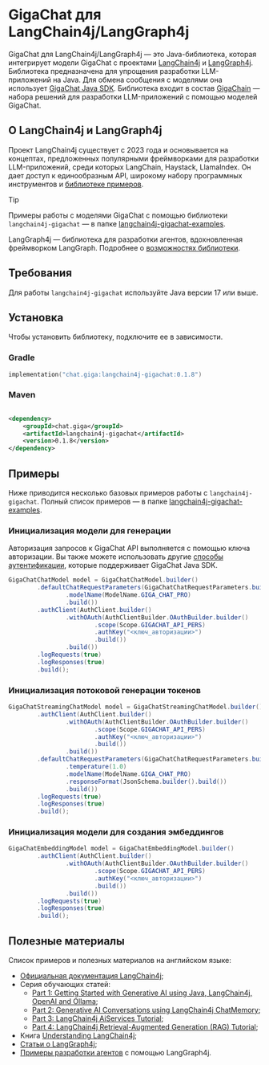# GigaChat для LangChain4j/LangGraph4j

GigaChat для LangChain4j/LangGraph4j — это Java-библиотека, которая интегрирует модели GigaChat c проектами [LangChain4j](https://docs.langchain4j.dev/) и [LangGraph4j](https://langgraph4j.github.io/langgraph4j/).
Библиотека предназначена для упрощения разработки LLM-приложений на Java.
Для обмена сообщения с моделями она использует [GigaChat Java SDK](https://github.com/ai-forever/gigachat-java/).
Библиотека входит в состав [GigaChain](https://github.com/ai-forever/gigachain/) — набора решений для разработки LLM-приложений с помощью моделей GigaChat.

## О LangChain4j и LangGraph4j

Проект LangChain4j существует с 2023 года и основывается на концептах, предложенных популярными фреймворками для разработки LLM-приложений, среди которых LangChain, Haystack, LlamaIndex.
Он дает доступ к единообразным API, широкому набору программных инструментов и [библиотеке примеров](https://github.com/langchain4j/langchain4j-examples).

> [!TIP]
> Примеры работы с моделями GigaChat с помощью библиотеки `langchain4j-gigachat` — в папке [langchain4j-gigachat-examples](langchain4j-gigachat-examples/README.md).

LangGraph4j — библиотека для разработки агентов, вдохновленная фреймворком LangGraph.
Подробнее о [возможностях библиотеки](https://github.com/langgraph4j/langgraph4j?tab=readme-ov-file#key-capabilities-overview).

## Требования

Для работы `langchain4j-gigachat` используйте Java версии 17 или выше.

## Установка

Чтобы установить библиотеку, подключите ее в зависимости.

### Gradle

```kotlin
implementation("chat.giga:langchain4j-gigachat:0.1.8")
```

### Maven

```xml

<dependency>
    <groupId>chat.giga</groupId>
    <artifactId>langchain4j-gigachat</artifactId>
    <version>0.1.8</version>
</dependency>
```

## Примеры

Ниже приводится несколько базовых примеров работы с `langchain4j-gigachat`.
Полный список примеров — в папке [langchain4j-gigachat-examples](langchain4j-gigachat-examples/README.md).

### Инициализация модели для генерации

Авторизация запросов к GigaChat API выполняется с помощью ключа авторизации.
Вы также можете использовать другие [способы аутентификации](https://github.com/ai-forever/gigachat-java/?tab=readme-ov-file#%D1%81%D0%BF%D0%BE%D1%81%D0%BE%D0%B1%D1%8B-%D0%B0%D1%83%D1%82%D0%B5%D0%BD%D1%82%D0%B8%D1%84%D0%B8%D0%BA%D0%B0%D1%86%D0%B8%D0%B8), которые поддерживает GigaChat Java SDK.

```java
GigaChatChatModel model = GigaChatChatModel.builder()
        .defaultChatRequestParameters(GigaChatChatRequestParameters.builder()
                .modelName(ModelName.GIGA_CHAT_PRO)
                .build())
        .authClient(AuthClient.builder()
                .withOAuth(AuthClientBuilder.OAuthBuilder.builder()
                        .scope(Scope.GIGACHAT_API_PERS)
                        .authKey("<ключ_авторизации>")
                        .build())
                .build())
        .logRequests(true)
        .logResponses(true)
        .build();
```

### Инициализация потоковой генерации токенов

```java
GigaChatStreamingChatModel model = GigaChatStreamingChatModel.builder()
        .authClient(AuthClient.builder()
                .withOAuth(AuthClientBuilder.OAuthBuilder.builder()
                        .scope(Scope.GIGACHAT_API_PERS)
                        .authKey("<ключ_авторизации>")
                        .build())
                .build())
        .defaultChatRequestParameters(GigaChatChatRequestParameters.builder()
                .temperature(1.0)
                .modelName(ModelName.GIGA_CHAT_PRO)
                .responseFormat(JsonSchema.builder().build())
                .build())
        .logRequests(true)
        .logResponses(true)
        .build();
```

### Инициализация модели для создания эмбеддингов

```java
GigaChatEmbeddingModel model = GigaChatEmbeddingModel.builder()
        .authClient(AuthClient.builder()
                .withOAuth(AuthClientBuilder.OAuthBuilder.builder()
                        .scope(Scope.GIGACHAT_API_PERS)
                        .authKey("<ключ_авторизации>")
                        .build())
                .build())
        .logRequests(true)
        .logResponses(true)
        .build();
```

## Полезные материалы

Список примеров и полезных материалов на английском языке:

* [Официальная документация LangChain4j](https://docs.langchain4j.dev/intro);
* Серия обучающих статей:
    * [Part 1: Getting Started with Generative AI using Java, LangChain4j, OpenAI and Ollama](https://www.sivalabs.in/getting-started-with-generative-ai-using-java-langchain4j-openai-ollama/);
    * [Part 2: Generative AI Conversations using LangChain4j ChatMemory](https://www.sivalabs.in/generative-ai-conversations-using-langchain4j-chat-memory/);
    * [Part 3: LangChain4j AiServices Tutorial](https://www.sivalabs.in/langchain4j-ai-services-tutorial/);
    * [Part 4: LangChain4j Retrieval-Augmented Generation (RAG) Tutorial](https://www.sivalabs.in/langchain4j-retrieval-augmented-generation-tutorial/);
* Книга [Understanding LangChain4j](https://agoncal.teachable.com/p/ebook-understanding-langchain4j);
* [Статьи о LangGraph4j](https://github.com/langgraph4j/langgraph4j?tab=readme-ov-file#articles);
* [Примеры разработки агентов](https://github.com/langgraph4j/langgraph4j/tree/main/how-tos) с помощью LangGraph4j.
